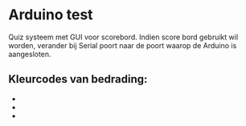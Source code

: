 # Arduino test
Quiz systeem met GUI voor scorebord.
Indien score bord gebruikt wil worden, verander bij Serial poort naar de poort waarop de Arduino is aangesloten.

Kleurcodes van bedrading:
  -
  -
  -
  -
